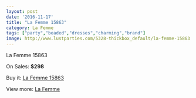 ```yaml
---
layout: post
date: '2016-11-17'
title: "La Femme 15863"
category: La Femme
tags: ["party","beaded","dresses","charming","brand"]
image: http://www.lustparties.com/5328-thickbox_default/la-femme-15863.jpg
---
```

La Femme 15863

On Sales: **$298**
<a href="https://www.lustparties.com/en/la-femme/1779-la-femme-15863.html"><amp-img layout="responsive" width="600" height="600" src="//www.lustparties.com/5328-thickbox_default/la-femme-15863.jpg" alt="La Femme 15863 0" /></a>
<a href="https://www.lustparties.com/en/la-femme/1779-la-femme-15863.html"><amp-img layout="responsive" width="600" height="600" src="//www.lustparties.com/5329-thickbox_default/la-femme-15863.jpg" alt="La Femme 15863 1" /></a>
<a href="https://www.lustparties.com/en/la-femme/1779-la-femme-15863.html"><amp-img layout="responsive" width="600" height="600" src="//www.lustparties.com/5330-thickbox_default/la-femme-15863.jpg" alt="La Femme 15863 2" /></a>
<a href="https://www.lustparties.com/en/la-femme/1779-la-femme-15863.html"><amp-img layout="responsive" width="600" height="600" src="//www.lustparties.com/5331-thickbox_default/la-femme-15863.jpg" alt="La Femme 15863 3" /></a>
<a href="https://www.lustparties.com/en/la-femme/1779-la-femme-15863.html"><amp-img layout="responsive" width="600" height="600" src="//www.lustparties.com/5332-thickbox_default/la-femme-15863.jpg" alt="La Femme 15863 4" /></a>
<a href="https://www.lustparties.com/en/la-femme/1779-la-femme-15863.html"><amp-img layout="responsive" width="600" height="600" src="//www.lustparties.com/5333-thickbox_default/la-femme-15863.jpg" alt="La Femme 15863 5" /></a>
<a href="https://www.lustparties.com/en/la-femme/1779-la-femme-15863.html"><amp-img layout="responsive" width="600" height="600" src="//www.lustparties.com/5334-thickbox_default/la-femme-15863.jpg" alt="La Femme 15863 6" /></a>

Buy it: [La Femme 15863](https://www.lustparties.com/en/la-femme/1779-la-femme-15863.html "La Femme 15863")

View more: [La Femme](https://www.lustparties.com/en/4-la-femme "La Femme")